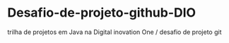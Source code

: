 # Desafio-de-projeto-github-DIO
trilha de projetos em Java na Digital inovation One / desafio de projeto git
